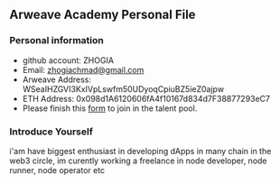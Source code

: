 ## Arweave Academy Personal File

### Personal information

- github account: ZHOGIA
- Email: zhogiachmad@gmail.com
- Arweave Address: WSeaIHZGVI3KxIVpLswfm50UDyoqCpiuBZ5ieZ0ajpw
- ETH Address: 0x098d1A6120606fA4f10167d834d7F38877293eC7
- Please finish this [form](https://docs.google.com/forms/d/e/1FAIpQLSfWA5fIIcBgmRppm3jNz5vmf9Mai_QMVil-2pO4r7YKn_Zhtw/viewform?usp=sf_link) to join in the talent pool.

### Introduce Yourself
 i'am have biggest enthusiast in developing dApps in many chain in the web3 circle, im curently working a freelance in node developer, node runner, node operator etc

